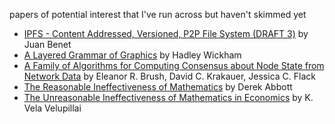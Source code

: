 papers of potential interest that I've run across but haven't skimmed yet

- [IPFS - Content Addressed, Versioned, P2P File System (DRAFT 3)](https://github.com/ipfs/papers/blob/master/ipfs-cap2pfs/ipfs-p2p-file-system.pdf) by Juan Benet
- [A Layered Grammar of Graphics](http://vita.had.co.nz/papers/layered-grammar.pdf) by Hadley Wickham
- [A Family of Algorithms for Computing Consensus about
Node State from Network Data](http://www.ncbi.nlm.nih.gov/pmc/articles/PMC3715438/pdf/pcbi.1003109.pdf) by Eleanor R. Brush, David C. Krakauer, Jessica C. Flack
- [The Reasonable Ineffectiveness of Mathematics](http://www.eleceng.adelaide.edu.au/personal/dabbott/publications/PIE_abbott2013.pdf) by Derek Abbott
- [The Unreasonable Ineffectiveness of Mathematics in Economics](http://eprints.biblio.unitn.it/685/1/6_04_Vela.pdf) by K. Vela Velupillai
